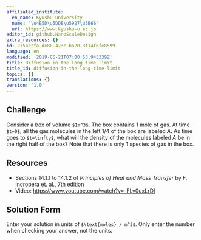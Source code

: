```yaml
---
affiliated_institute:
  en_name: Kyushu University
  name: "\u4E5D\u5DDE\u5927\u5B66"
  url: https://www.kyushu-u.ac.jp
editor_id: github.NanoScaleDesign
extra_resources: {}
id: 275ae2fa-de80-423c-ba20-3f14f6fe8599
language: en
modified: '2019-05-21T07:00:53.943339Z'
title: Diffusion in the long time limit
title_id: diffusion-in-the-long-time-limit
topics: []
translations: {}
version: '1.0'
---
```


## Challenge
Consider a box of volume `$1m^3$`. The box contains 1 mole of gas. At time `$t=0$`, all the gas molecules in the left 1/4 of the box are labeled *A*. As time goes to `$t=\infty$`, what will the density of the molecules labeled *A* be in the right half of the box? Note that there is only 1 species of gas in the box.

## Resources

- Sections 14.1.1 to 14.1.2 of *Principles of Heat and Mass Transfer* by F. Incropera et. al., 7th edition
- Video: https://www.youtube.com/watch?v=-FLv0uxLrDI

## Solution Form
Enter your solution in units of `$\text{moles} / m^3$`.
Only enter the number when checking your answer, not the units.
